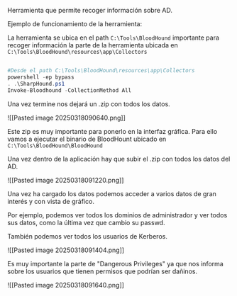 
Herramienta que permite recoger información sobre AD. 

Ejemplo de funcionamiento de la herramienta:

La herramienta se ubica en el path ``C:\Tools\BloodHound`` importante para recoger información la parte de la herramienta ubicada en ``C:\Tools\BloodHound\resources\app\Collectors``

```PowerShell

#Desde el path C:\Tools\BloodHound\resources\app\Collectors
powershell -ep bypass
. .\SharpHound.ps1
Invoke-Bloodhound -CollectionMethod All
```

Una vez termine nos dejará un .zip con todos los datos.

![[Pasted image 20250318090640.png]]

Este zip es muy importante para ponerlo en la interfaz gráfica. Para ello vamos a ejecutar el binario de BloodHount ubicado en ``C:\Tools\BloodHound\BloodHound``

Una vez dentro de la aplicación hay que subir el .zip con todos los datos del AD.


![[Pasted image 20250318091220.png]]

Una vez ha cargado los datos podemos acceder a varios datos de gran interés y con vista de gráfico.

Por ejemplo, podemos ver todos los dominios de administrador y ver todos sus datos, como la última vez que cambio su passwd.

También podemos ver todos los usuarios de Kerberos.

![[Pasted image 20250318091404.png]]

Es muy importante la parte de "Dangerous Privileges" ya que nos informa sobre los usuarios que tienen permisos que podrían ser dañinos.

![[Pasted image 20250318091640.png]]

